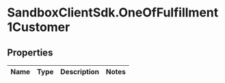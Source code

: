 # SandboxClientSdk.OneOfFulfillment1Customer

## Properties
Name | Type | Description | Notes
------------ | ------------- | ------------- | -------------
